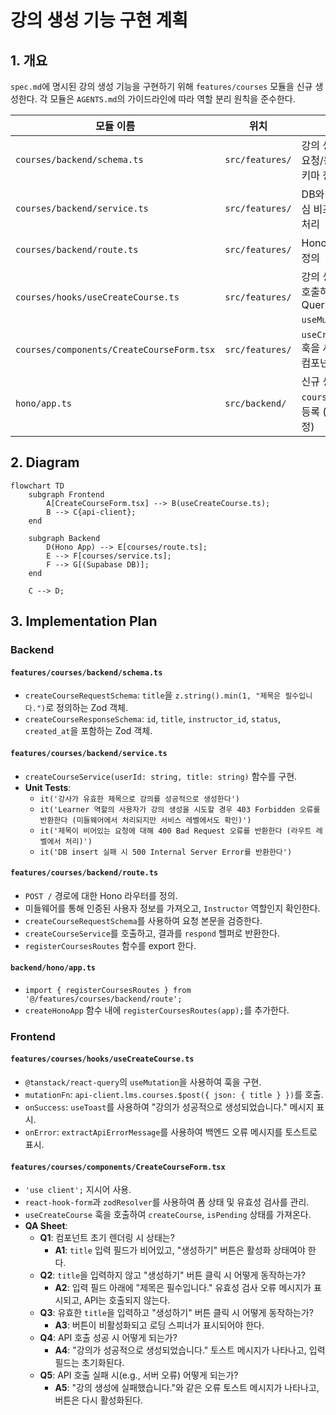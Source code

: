 # 강의 생성 기능 구현 계획

## 1. 개요

`spec.md`에 명시된 강의 생성 기능을 구현하기 위해 `features/courses` 모듈을 신규 생성한다. 각 모듈은 `AGENTS.md`의 가이드라인에 따라 역할 분리 원칙을 준수한다.

| 모듈 이름 | 위치 | 설명 |
| --- | --- | --- |
| `courses/backend/schema.ts` | `src/features/` | 강의 생성 API의 요청/응답 Zod 스키마 정의 |
| `courses/backend/service.ts` | `src/features/` | DB와 통신하며 핵심 비즈니스 로직 처리 |
| `courses/backend/route.ts` | `src/features/` | Hono API 라우트 정의 |
| `courses/hooks/useCreateCourse.ts` | `src/features/` | 강의 생성 API를 호출하는 React Query `useMutation` 훅 |
| `courses/components/CreateCourseForm.tsx` | `src/features/` | `useCreateCourse` 훅을 사용하는 UI 컴포넌트 |
| `hono/app.ts` | `src/backend/` | 신규 생성된 `courses` 라우트 등록 (기존 파일 수정) |

## 2. Diagram

```mermaid
flowchart TD
    subgraph Frontend
        A[CreateCourseForm.tsx] --> B(useCreateCourse.ts);
        B --> C{api-client};
    end

    subgraph Backend
        D(Hono App) --> E[courses/route.ts];
        E --> F[courses/service.ts];
        F --> G[(Supabase DB)];
    end

    C --> D;
```

## 3. Implementation Plan

### Backend

#### `features/courses/backend/schema.ts`
- `createCourseRequestSchema`: `title`을 `z.string().min(1, "제목은 필수입니다.")`로 정의하는 Zod 객체.
- `createCourseResponseSchema`: `id`, `title`, `instructor_id`, `status`, `created_at`을 포함하는 Zod 객체.

#### `features/courses/backend/service.ts`
- `createCourseService(userId: string, title: string)` 함수를 구현.
- **Unit Tests**:
    - `it('강사가 유효한 제목으로 강의를 성공적으로 생성한다')`
    - `it('Learner 역할의 사용자가 강의 생성을 시도할 경우 403 Forbidden 오류를 반환한다 (미들웨어에서 처리되지만 서비스 레벨에서도 확인)')`
    - `it('제목이 비어있는 요청에 대해 400 Bad Request 오류를 반환한다 (라우트 레벨에서 처리)')`
    - `it('DB insert 실패 시 500 Internal Server Error를 반환한다')`

#### `features/courses/backend/route.ts`
- `POST /` 경로에 대한 Hono 라우터를 정의.
- 미들웨어를 통해 인증된 사용자 정보를 가져오고, `Instructor` 역할인지 확인한다.
- `createCourseRequestSchema`를 사용하여 요청 본문을 검증한다.
- `createCourseService`를 호출하고, 결과를 `respond` 헬퍼로 반환한다.
- `registerCoursesRoutes` 함수를 export 한다.

#### `backend/hono/app.ts`
- `import { registerCoursesRoutes } from '@/features/courses/backend/route';`
- `createHonoApp` 함수 내에 `registerCoursesRoutes(app);`를 추가한다.

### Frontend

#### `features/courses/hooks/useCreateCourse.ts`
- `@tanstack/react-query`의 `useMutation`을 사용하여 훅을 구현.
- `mutationFn`: `api-client.lms.courses.$post({ json: { title } })`를 호출.
- `onSuccess`: `useToast`를 사용하여 "강의가 성공적으로 생성되었습니다." 메시지 표시.
- `onError`: `extractApiErrorMessage`를 사용하여 백엔드 오류 메시지를 토스트로 표시.

#### `features/courses/components/CreateCourseForm.tsx`
- `'use client';` 지시어 사용.
- `react-hook-form`과 `zodResolver`를 사용하여 폼 상태 및 유효성 검사를 관리.
- `useCreateCourse` 훅을 호출하여 `createCourse`, `isPending` 상태를 가져온다.
- **QA Sheet**:
    - **Q1**: 컴포넌트 초기 렌더링 시 상태는?
        - **A1**: `title` 입력 필드가 비어있고, "생성하기" 버튼은 활성화 상태여야 한다.
    - **Q2**: `title`을 입력하지 않고 "생성하기" 버튼 클릭 시 어떻게 동작하는가?
        - **A2**: 입력 필드 아래에 "제목은 필수입니다." 유효성 검사 오류 메시지가 표시되고, API는 호출되지 않는다.
    - **Q3**: 유효한 `title`을 입력하고 "생성하기" 버튼 클릭 시 어떻게 동작하는가?
        - **A3**: 버튼이 비활성화되고 로딩 스피너가 표시되어야 한다.
    - **Q4**: API 호출 성공 시 어떻게 되는가?
        - **A4**: "강의가 성공적으로 생성되었습니다." 토스트 메시지가 나타나고, 입력 필드는 초기화된다.
    - **Q5**: API 호출 실패 시(e.g., 서버 오류) 어떻게 되는가?
        - **A5**: "강의 생성에 실패했습니다."와 같은 오류 토스트 메시지가 나타나고, 버튼은 다시 활성화된다.

